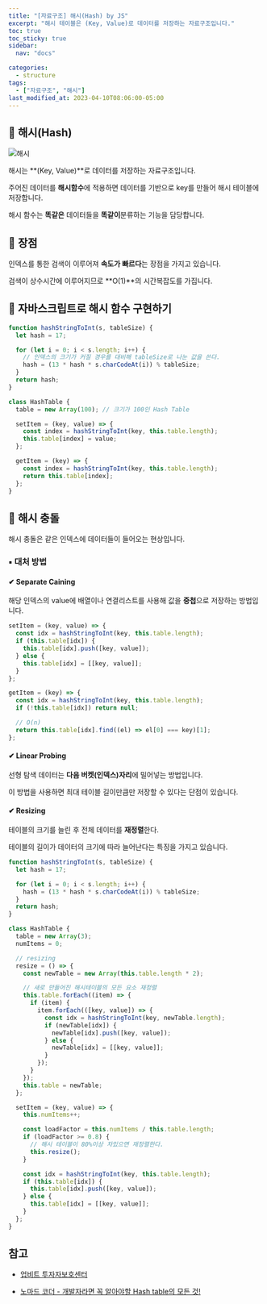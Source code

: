```yaml
---
title: "[자료구조] 해시(Hash) by JS"
excerpt: "해시 테이블은 (Key, Value)로 데이터를 저장하는 자료구조입니다."
toc: true
toc_sticky: true
sidebar:
  nav: "docs"

categories:
  - structure
tags:
  - ["자료구조", "해시"]
last_modified_at: 2023-04-10T08:06:00-05:00
---
```


## 📄 해시(Hash)

![해시](https://camo.githubusercontent.com/4e48be3863145cbf9c6ba79ce9ed561f91756b24157426980398351df34bf228/68747470733a2f2f696d67312e6461756d63646e2e6e65742f7468756d622f523132383078302f3f73636f64653d6d746973746f72793226666e616d653d6874747073253341253246253246626c6f672e6b616b616f63646e2e6e6574253246646e25324662317a4f77312532466274714c36484157376a792532466a7042413570506b51466e66695a63504c616b673030253246696d672e706e67)

해시는 **(Key, Value)**로 데이터를 저장하는 자료구조입니다.

주어진 데이터를 **해시함수**에 적용하면 데이터를 기반으로 key를 만들어 해시 테이블에 저장합니다.

해시 함수는 **똑같은** 데이터들을 **똑같이**분류하는 기능을 담당합니다.

## 📄 장점

인덱스를 통한 검색이 이루어져 **속도가 빠르다**는 장점을 가지고 있습니다.

검색이 상수시간에 이루어지므로 **O(1)**의 시간복잡도를 가집니다.

## 📄 자바스크립트로 해시 함수 구현하기

```js
function hashStringToInt(s, tableSize) {
  let hash = 17;

  for (let i = 0; i < s.length; i++) {
    // 인덱스의 크기가 커질 경우를 대비해 tableSize로 나눈 값을 쓴다.
    hash = (13 * hash * s.charCodeAt(i)) % tableSize;
  }
  return hash;
}

class HashTable {
  table = new Array(100); // 크기가 100인 Hash Table

  setItem = (key, value) => {
    const index = hashStringToInt(key, this.table.length);
    this.table[index] = value;
  };

  getItem = (key) => {
    const index = hashStringToInt(key, this.table.length);
    return this.table[index];
  };
}
```

## 📄 해시 충돌

해시 충돌은 같은 인덱스에 데이터들이 들어오는 현상입니다.

### ▪ 대처 방법

<h4>✔ Separate Caining</h4>

해당 인덱스의 value에 배열이나 연결리스트를 사용해 값을 **중첩**으로 저장하는 방법입니다.

```js
setItem = (key, value) => {
  const idx = hashStringToInt(key, this.table.length);
  if (this.table[idx]) {
    this.table[idx].push([key, value]);
  } else {
    this.table[idx] = [[key, value]];
  }
};

getItem = (key) => {
  const idx = hashStringToInt(key, this.table.length);
  if (!this.table[idx]) return null;

  // O(n)
  return this.table[idx].find((el) => el[0] === key)[1];
};
```

<h4>✔ Linear Probing</h4>

선형 탐색 데이터는 **다음 버켓(인덱스)자리**에 밀어넣는 방법입니다.

이 방법을 사용하면 최대 테이블 길이만큼만 저장할 수 있다는 단점이 있습니다.

<h4>✔ Resizing</h4>

테이블의 크기를 늘린 후 전체 데이터를 **재정렬**한다.

테이블의 길이가 데이터의 크기에 따라 늘어난다는 특징을 가지고 있습니다.

```js
function hashStringToInt(s, tableSize) {
  let hash = 17;

  for (let i = 0; i < s.length; i++) {
    hash = (13 * hash * s.charCodeAt(i)) % tableSize;
  }
  return hash;
}

class HashTable {
  table = new Array(3);
  numItems = 0;

  // resizing
  resize = () => {
    const newTable = new Array(this.table.length * 2);

    // 새로 만들어진 해시테이블의 모든 요소 재정렬
    this.table.forEach((item) => {
      if (item) {
        item.forEach(([key, value]) => {
          const idx = hashStringToInt(key, newTable.length);
          if (newTable[idx]) {
            newTable[idx].push([key, value]);
          } else {
            newTable[idx] = [[key, value]];
          }
        });
      }
    });
    this.table = newTable;
  };

  setItem = (key, value) => {
    this.numItems++;

    const loadFactor = this.numItems / this.table.length;
    if (loadFactor >= 0.8) {
      // 해시 테이블이 80%이상 차있으면 재정렬한다.
      this.resize();
    }

    const idx = hashStringToInt(key, this.table.length);
    if (this.table[idx]) {
      this.table[idx].push([key, value]);
    } else {
      this.table[idx] = [[key, value]];
    }
  };
}
```

## 참고

- [업비트 투자자보호센터](https://upbitcare.com/academy/education/blockchain/52)

* [노마드 코더 - 개발자라면 꼭 알아야할 Hash table의 모든 것!](https://www.youtube.com/watch?v=HraOg7W3VAM)
